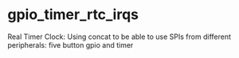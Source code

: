 # gpio_timer_rtc_irqs
Real Timer Clock: Using concat to be able to use SPIs from different peripherals: five button gpio and timer
